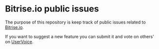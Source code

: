 # Bitrise.io public issues

The purpose of this repository is keep track of public issues related to [Bitrise.io](https://www.bitrise.io).

If you want to suggest a new feature you can submit it and vote on others' on [UserVoice](https://bitrise.uservoice.com/).

